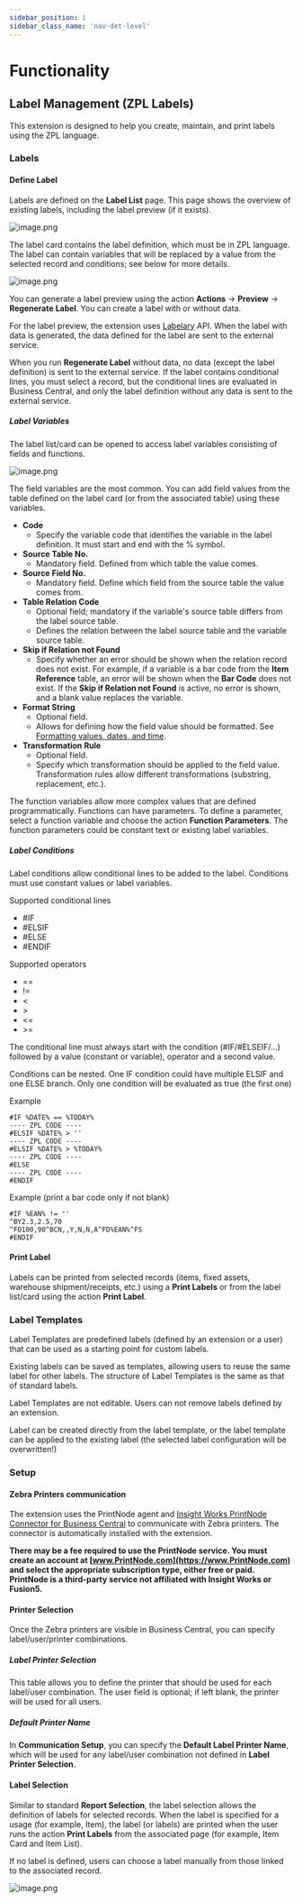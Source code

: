 ```yaml
---
sidebar_position: 1
sidebar_class_name: 'nav-det-level'
---
```


# Functionality

## Label Management (ZPL Labels)

This extension is designed to help you create, maintain, and print labels using the ZPL language.

### Labels

#### Define Label

Labels are defined on the **Label List** page. This page shows the overview of existing labels, including the label preview (if it exists). 

![image.png](./img/Labels.png)

The label card contains the label definition, which must be in ZPL language. The label can contain variables that will be replaced by a value from the selected record and conditions; see below for more details.

![image.png](./img/LabelDetail.png)

You can generate a label preview using the action **Actions** -> **Preview** -> **Regenerate Label**. You can create a label with or without data.

For the label preview, the extension uses [Labelary](https://labelary.com/viewer.html) API. When the label with data is generated, the data defined for the label are sent to the external service.

When you run **Regenerate Label** without data, no data (except the label definition) is sent to the external service. If the label contains conditional lines, you must select a record, but the conditional lines are evaluated in Business Central, and only the label definition without any data is sent to the external service.

##### Label Variables

The label list/card can be opened to access label variables consisting of fields and functions.

![image.png](./img/LabelVariables.png)

The field variables are the most common. You can add field values from the table defined on the label card (or from the associated table) using these variables. 

- **Code**
  - Specify the variable code that identifies the variable in the label definition. It must start and end with the % symbol.
- **Source Table No.**
  - Mandatory field. Defined from which table the value comes.
- **Source Field No.**
  - Mandatory field. Define which field from the source table the value comes from.
- **Table Relation Code**
  - Optional field; mandatory if the variable's source table differs from the label source table.
  - Defines the relation between the label source table and the variable source table.
- **Skip if Relation not Found**
  - Specify whether an error should be shown when the relation record does not exist. For example, if a variable is a bar code from the **Item Reference** table, an error will be shown when the **Bar Code** does not exist. If the **Skip if Relation not Found** is active, no error is shown, and a blank value replaces the variable.
- **Format String**
  - Optional field.
  - Allows for defining how the field value should be formatted. See [Formatting values, dates, and time](https://learn.microsoft.com/en-us/dynamics365/business-central/dev-itpro/developer/devenv-format-property).
- **Transformation Rule**
  - Optional field.
  - Specify which transformation should be applied to the field value. Transformation rules allow different transformations (substring, replacement, etc.).

The function variables allow more complex values that are defined programmatically. Functions can have parameters. To define a parameter, select a function variable and choose the action **Function Parameters**. The function parameters could be constant text or existing label variables.

##### Label Conditions

Label conditions allow conditional lines to be added to the label. Conditions must use constant values or label variables.

Supported conditional lines
- #IF
- #ELSIF
- #ELSE
- #ENDIF

Supported operators
- ==
- != 
- < 
- \>
- <= 
- \>=

The conditional line must always start with the condition (#IF/#ELSEIF/...) followed by a value (constant or variable), operator and a second value.

Conditions can be nested. One IF condition could have multiple ELSIF and one ELSE branch. Only one condition will be evaluated as true (the first one)

Example

```
#IF %DATE% == %TODAY%
---- ZPL CODE ----
#ELSIF %DATE% > ''
---- ZPL CODE ----
#ELSIF %DATE% > %TODAY%
---- ZPL CODE ----
#ELSE
---- ZPL CODE ----
#ENDIF
```

Example (print a bar code only if not blank)

```
#IF %EAN% != ''
^BY2.3,2.5,70
^FO100,90^BCN,,Y,N,N,A^FD%EAN%^FS
#ENDIF
```

#### Print Label

Labels can be printed from selected records (items, fixed assets, warehouse shipment/receipts, etc.) using a **Print Labels** or from the label list/card using the action **Print Label**.

### Label Templates

Label Templates are predefined labels (defined by an extension or a user) that can be used as a starting point for custom labels. 

Existing labels can be saved as templates, allowing users to reuse the same label for other labels. The structure of Label Templates is the same as that of standard labels. 

Label Templates are not editable. Users can not remove labels defined by an extension.

Label can be created directly from the label template, or the label template can be applied to the existing label (the selected label configuration will be overwritten!)

### Setup

#### Zebra Printers communication

The extension uses the PrintNode agent and [Insight Works PrintNode Connector for Business Central](https://appsource.microsoft.com/en-us/product/dynamics-365-business-central/PUBID.insight-works%7CAID.b0c8bcc7-2924-4cd2-8562-4e71ebd07323%7CPAPPID.b0c8bcc7-2924-4cd2-8562-4e71ebd07323?tab=Overview) to communicate with Zebra printers. The connector is automatically installed with the extension. 

**There may be a fee required to use the PrintNode service. You must create an account at [www.PrintNode.com](https://www.PrintNode.com) and select the appropriate subscription type, either free or paid. PrintNode is a third-party service not affiliated with Insight Works or Fusion5.**

#### Printer Selection

Once the Zebra printers are visible in Business Central, you can specify label/user/printer combinations.

##### Label Printer Selection

This table allows you to define the printer that should be used for each label/user combination. The user field is optional; if left blank, the printer will be used for all users.

##### Default Printer Name

In **Communication Setup**, you can specify the **Default Label Printer Name**, which will be used for any label/user combination not defined in **Label Printer Selection**.

#### Label Selection

Similar to standard **Report Selection**, the label selection allows the definition of labels for selected records. When the label is specified for a usage (for example, Item), the label (or labels) are printed when the user runs the action **Print Labels** from the associated page (for example, Item Card and Item List).

If no label is defined, users can choose a label manually from those linked to the associated record.

![image.png](./img/LabelSelection.png)